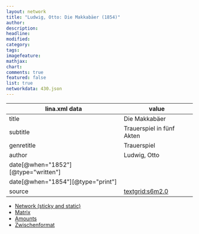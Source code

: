 ```yaml
---
layout: network
title: "Ludwig, Otto: Die Makkabäer (1854)"
author:
description:
headline:
modified:
category:
tags:
imagefeature: 
mathjax: 
chart: 
comments: true
featured: false
list: true
networkdata: 430.json
---
```

lina.xml data  | value
------------- | -------------
title|Die Makkabäer
subtitle|Trauerspiel in fünf Akten
genretitle|Trauerspiel
author|Ludwig, Otto
date[@when="1852"][@type="written"]|
date[@when="1854"][@type="print"]|
source|[textgrid:s6m2.0](https://textgridlab.org/1.0/tgcrud-public/rest/textgrid:s6m2.0/data)



* [Network (sticky and static)](/linas/network430)
* [Matrix](/linas/matrix430)
* [Amounts](/linas/amount430)
* [Zwischenformat](/linas/lina430 )
